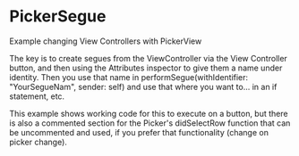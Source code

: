 # PickerSegue
Example changing View Controllers with PickerView

The key is to create segues from the ViewController via the View Controller button, and then using the Attributes inspector to give them a name under identity. Then you use that name in performSegue(withIdentifier: "YourSegueNam", sender: self)  and use that where you want to... in an if statement, etc.

This example shows working code for this to execute on a button, but there is also a commented section for the Picker's didSelectRow function that can be uncommented and used, if you prefer that functionality (change on picker change).
